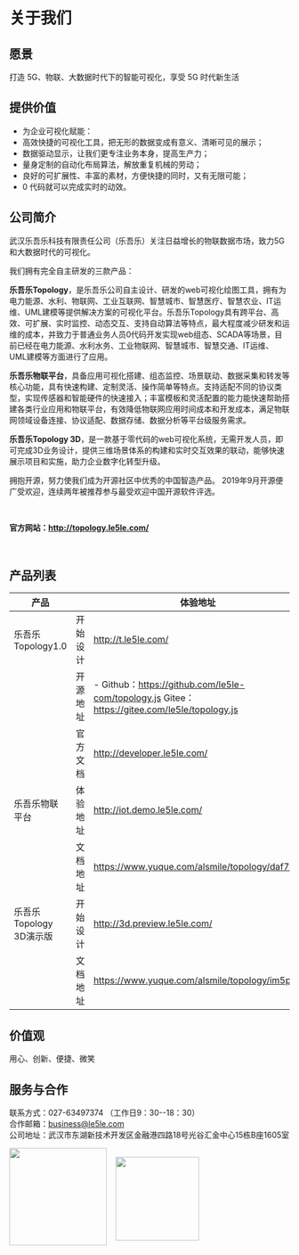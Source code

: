 # 关于我们

## 愿景

打造 5G、物联、大数据时代下的智能可视化，享受 5G 时代新生活

## 提供价值

* 为企业可视化赋能：
* 高效快捷的可视化工具，把无形的数据变成有意义、清晰可见的展示；
* 数据驱动显示，让我们更专注业务本身，提高生产力；
* 量身定制的自动化布局算法，解放重复机械的劳动；
* 良好的可扩展性、丰富的素材，方便快捷的同时，又有无限可能；
* 0 代码就可以完成实时的动效。

## 公司简介

武汉乐吾乐科技有限责任公司（乐吾乐）关注日益增长的物联数据市场，致力5G和大数据时代的可视化。

我们拥有完全自主研发的三款产品：

**乐吾乐Topology**，是乐吾乐公司自主设计、研发的web可视化绘图工具，拥有为电力能源、水利、物联网、工业互联网、智慧城市、智慧医疗、智慧农业、IT运维、UML建模等提供解决方案的可视化平台。乐吾乐Topology具有跨平台、高效、可扩展、实时监控、动态交互、支持自动算法等特点，最大程度减少研发和运维的成本，并致力于普通业务人员0代码开发实现web组态、SCADA等场景，目前已经在电力能源、水利水务、工业物联网、智慧城市、智慧交通、IT运维、UML建模等方面进行了应用。

**乐吾乐物联平台**，具备应用可视化搭建、组态监控、场景联动、数据采集和转发等核心功能，具有快速构建、定制灵活、操作简单等特点。支持适配不同的协议类型，实现传感器和智能硬件的快速接入；丰富模板和灵活配置的能力能快速帮助搭建各类行业应用和物联平台，有效降低物联网应用时间成本和开发成本，满足物联网领域设备连接、协议适配、数据存储、数据分析等平台级服务需求。

**乐吾乐Topology 3D**，是一款基于零代码的web可视化系统，无需开发人员，即可完成3D业务设计，提供三维场景体系的构建和实时交互效果的联动，能够快速展示项目和实施，助力企业数字化转型升级。

拥抱开源，努力使我们成为开源社区中优秀的中国智造产品。
2019年9月开源便广受欢迎，连续两年被推荐参与最受欢迎中国开源软件评选。

<br>  

**官方网站：http://topology.le5le.com/**

<br>  

## 产品列表

| 产品 |         | 体验地址 |  
| ---- | ------------ | ---- | 
| 乐吾乐Topology1.0    | 开始设计     | http://t.le5le.com/  | 
|     | 开源地址       | - Github：https://github.com/le5le-com/topology.js      Gitee：  https://gitee.com/le5le/topology.js| 
|    | 官方文档         | http://developer.le5le.com/  | 
| 乐吾乐物联平台   | 体验地址       | http://iot.demo.le5le.com/| 
|    | 文档地址       | https://www.yuque.com/alsmile/topology/daf7sb | 
| 乐吾乐Topology 3D演示版    |开始设计 | http://3d.preview.le5le.com/   | 
|     | 文档地址 | https://www.yuque.com/alsmile/topology/im5pb0   | 

## 价值观

用心、创新、便捷、微笑

## 服务与合作

联系方式：027-63497374 （工作日9：30--18：30）
<br>
合作邮箱：business@le5le.com
<br>
公司地址：武汉市东湖新技术开发区金融港四路18号光谷汇金中心15栋B座1605室
<br>

<div style="display:flex; justify-content:">
<img style="height:175px; " src="http://topology.le5le.com/img/bin_wechat.9366bba6.jpg" >

<img style="height:150px; margin: 16px" src="http://topology.le5le.com/assets/img/%E5%95%86%E5%8A%A1%E5%92%A8%E8%AF%A2%E4%BA%8C%E7%BB%B4%E7%A0%81.png" >

</div>
